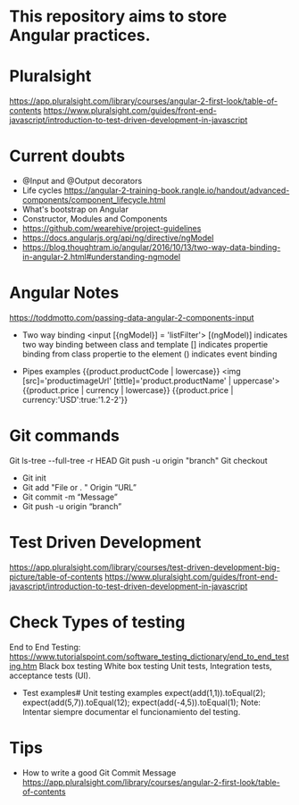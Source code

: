 # This repository aims to store Angular practices.

# Pluralsight
https://app.pluralsight.com/library/courses/angular-2-first-look/table-of-contents
https://www.pluralsight.com/guides/front-end-javascript/introduction-to-test-driven-development-in-javascript

# Current doubts
- @Input and @Output decorators
- Life cycles https://angular-2-training-book.rangle.io/handout/advanced-components/component_lifecycle.html
- What's bootstrap on Angular
- Constructor, Modules and Components
- https://github.com/wearehive/project-guidelines
- https://docs.angularjs.org/api/ng/directive/ngModel
- https://blog.thoughtram.io/angular/2016/10/13/two-way-data-binding-in-angular-2.html#understanding-ngmodel

# Angular Notes
https://toddmotto.com/passing-data-angular-2-components-input
- Two way binding
<input [{ngModel}] = 'listFilter'>
[(ngModel)] indicates two way binding between class and template
[] indicates propertie binding from class propertie to the element
() indicates event binding

- Pipes examples
{{product.productCode | lowercase}}
<img [src]='productimageUrl'
  [tittle]='product.productName' | uppercase'>
{{product.price | currency | lowercase}}
{{product.price | currency:'USD':true:'1.2-2'}}

# Git commands
Git ls-tree --full-tree -r HEAD
Git push -u origin "branch"
Git checkout
- Git init
- Git add "File or . " Origin “URL”
- Git commit -m “Message”
- Git push -u origin “branch”

# Test Driven Development
https://app.pluralsight.com/library/courses/test-driven-development-big-picture/table-of-contents
https://www.pluralsight.com/guides/front-end-javascript/introduction-to-test-driven-development-in-javascript

# Check Types of testing
End to End Testing: https://www.tutorialspoint.com/software_testing_dictionary/end_to_end_testing.htm
Black box testing
White box testing
Unit tests, Integration tests, acceptance tests (UI).
- Test examples# Unit testing examples
expect(add(1,1)).toEqual(2);
expect(add(5,7)).toEqual(12);
expect(add(-4,5)).toEqual(1);
Note: Intentar siempre documentar el funcionamiento del testing.

# Tips
- How to write a good Git Commit Message
https://app.pluralsight.com/library/courses/angular-2-first-look/table-of-contents
